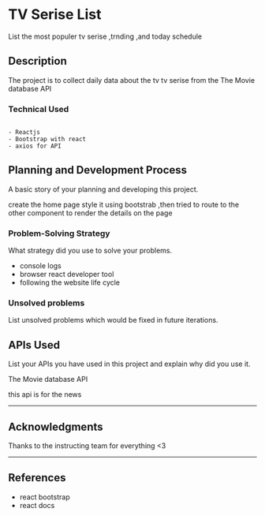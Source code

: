# TV Serise List 

List the most populer tv serise ,trnding ,and today schedule  

## Description

The project is to collect daily data about the tv tv serise from the The Movie database API

### Technical Used 

```

- Reactjs
- Bootstrap with react
- axios for API

```



## Planning and Development Process

A basic story of your planning and developing this project.


create the home page style it using bootstrab ,then tried to route to the other component to render the details on the page 


### Problem-Solving Strategy

What strategy did you use to solve your problems.

- console logs 
- browser react developer tool
- following the website life cycle

### Unsolved problems

List unsolved problems which would be fixed in future iterations.

## APIs Used

List your APIs you have used in this project and explain why did you use it.

The Movie database API

this api is for the news



---

## Acknowledgments

Thanks to the instructing team for everything <3

---

 ## References
 - react bootstrap
 - react docs

